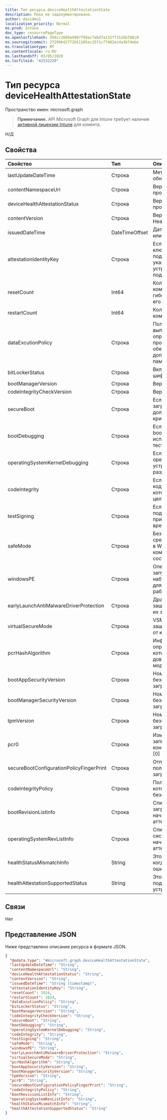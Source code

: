 ```yaml
---
title: Тип ресурса deviceHealthAttestationState
description: Пока не задокументировано.
author: davidmu1
localization_priority: Normal
ms.prod: Intune
doc_type: resourcePageType
ms.openlocfilehash: d56cc2689a9987f99ac7abd7a132ff1526bf88c0
ms.sourcegitcommit: 272996d2772b51105ec25f1cf7482ecda3b74ebe
ms.translationtype: MT
ms.contentlocale: ru-RU
ms.lasthandoff: 03/05/2020
ms.locfileid: "42532220"
---
```

# <a name="devicehealthattestationstate-resource-type"></a>Тип ресурса deviceHealthAttestationState

Пространство имен: microsoft.graph

> **Примечание.** API Microsoft Graph для Intune требует наличия [активной лицензии Intune](https://go.microsoft.com/fwlink/?linkid=839381) для клиента.

Н/Д

## <a name="properties"></a>Свойства
|Свойство|Тип|Описание|
|:---|:---|:---|
|lastUpdateDateTime|Строка|Метка времени последнего обновления.|
|contentNamespaceUrl|Строка|Версия отчета DHA (версия пространства имен).|
|deviceHealthAttestationStatus|Строка|Версия отчета DHA (версия пространства имен).|
|contentVersion|Строка|Версия схемы состояния HealthAttestation.|
|issuedDateTime|DateTimeOffset|Дата и время оценки устройства или его публикации для MDM.|
|attestationIdentityKey|Строка|Если на устройстве имеется ключ удостоверения подлинности (AIK), это свойство указывает на наличие у устройства сертификата ключа подтверждения (EK).|
|resetCount|Int64|Количество переходов компьютера в режим гибернации или возобновлений его работы.|
|restartCount|Int64|Количество перезапусков компьютера.|
|dataExcutionPolicy|Строка|Политика предотвращения выполнения данных (DEP) определяет набор аппаратных и программных технологий, обеспечивающих дополнительные проверки в памяти. |
|bitLockerStatus|Строка|Включение или выключение шифрования диска BitLocker.|
|bootManagerVersion|Строка|Версия диспетчера загрузки.|
|codeIntegrityCheckVersion|Строка|Версия диспетчера загрузки.|
|secureBoot|Строка|Если включена безопасная загрузка, основные компоненты должны включать правильные криптографические подписи.|
|bootDebugging|Строка|Если включено свойство bootDebugging, устройство используется при разработке и тестировании.|
|operatingSystemKernelDebugging|Строка|Если включено свойство operatingSystemKernelDebugging, устройство используется при разработке и тестировании.|
|codeIntegrity|Строка| Если включена целостность кода, выполняется только код, который прошел проверку на целостность.|
|testSigning|Строка|Если разрешена тестовая подпись, устройство не применяет проверку подписи во время загрузки.|
|safeMode|Строка|Безопасный режим — это средство устранения неполадок в Windows, которое запускает компьютер в ограниченном состоянии.|
|windowsPE|Строка|Операционная система, которая запускается с ограниченным набором служб и используется для подготовки компьютера к работе с Windows.|
|earlyLaunchAntiMalwareDriverProtection|Строка|Драйвер ELAM обеспечивает защиту компьютеров в сети при их запуске.|
|virtualSecureMode|Строка|VSM — это контейнер, защищающий ценные ресурсы от компрометации ядра.|
|pcrHashAlgorithm|Строка|Информационный атрибут, определяющий хэш-алгоритм, который использовался доверенным платформенным модулем (TPM).|
|bootAppSecurityVersion|Строка|Номер версии системы безопасности для приложения загрузки.|
|bootManagerSecurityVersion|Строка|Номер версии системы безопасности для приложения загрузки.|
|tpmVersion|Строка|Номер версии системы безопасности для приложения загрузки.|
|pcr0|Строка|Измерение, которое записывается в реестр конфигурации платформы (PCR).\[0\]|
|secureBootConfigurationPolicyFingerPrint|Строка|Отпечаток пользовательской политики настройки безопасной загрузки.|
|codeIntegrityPolicy|Строка|Политика целостности кода, которая управляет безопасностью среды загрузки.|
|bootRevisionListInfo|Строка|Список проверок при загрузке, загруженный во время начальной загрузки на аттестированном устройстве.|
|operatingSystemRevListInfo|Строка|Список проверок операционной системы, загруженный во время начальной загрузки на аттестированном устройстве.|
|healthStatusMismatchInfo|String|Этот атрибут отображается, когда служба DHA обнаруживает ошибку целостности данных.|
|healthAttestationSupportedStatus|String|Этот атрибут указывает, поддерживается ли DHA для устройства.|

## <a name="relationships"></a>Связи
Нет

## <a name="json-representation"></a>Представление JSON
Ниже представлено описание ресурса в формате JSON.
<!-- {
  "blockType": "resource",
  "@odata.type": "microsoft.graph.deviceHealthAttestationState"
}
-->
``` json
{
  "@odata.type": "#microsoft.graph.deviceHealthAttestationState",
  "lastUpdateDateTime": "String",
  "contentNamespaceUrl": "String",
  "deviceHealthAttestationStatus": "String",
  "contentVersion": "String",
  "issuedDateTime": "String (timestamp)",
  "attestationIdentityKey": "String",
  "resetCount": 1024,
  "restartCount": 1024,
  "dataExcutionPolicy": "String",
  "bitLockerStatus": "String",
  "bootManagerVersion": "String",
  "codeIntegrityCheckVersion": "String",
  "secureBoot": "String",
  "bootDebugging": "String",
  "operatingSystemKernelDebugging": "String",
  "codeIntegrity": "String",
  "testSigning": "String",
  "safeMode": "String",
  "windowsPE": "String",
  "earlyLaunchAntiMalwareDriverProtection": "String",
  "virtualSecureMode": "String",
  "pcrHashAlgorithm": "String",
  "bootAppSecurityVersion": "String",
  "bootManagerSecurityVersion": "String",
  "tpmVersion": "String",
  "pcr0": "String",
  "secureBootConfigurationPolicyFingerPrint": "String",
  "codeIntegrityPolicy": "String",
  "bootRevisionListInfo": "String",
  "operatingSystemRevListInfo": "String",
  "healthStatusMismatchInfo": "String",
  "healthAttestationSupportedStatus": "String"
}
```




